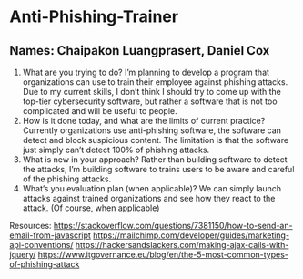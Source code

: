 # Anti-Phishing-Trainer
## Names: Chaipakon Luangprasert, Daniel Cox

1. What are you trying to do?
I’m planning to develop a program that organizations can use to train their employee against
phishing attacks. Due to my current skills, I don’t think I should try to come up with the top-tier
cybersecurity software, but rather a software that is not too complicated and will be useful to
people.
2. How is it done today, and what are the limits of current practice?
Currently organizations use anti-phishing software, the software can detect and block
suspicious content. The limitation is that the software just simply can’t detect 100% of phishing
attacks.
3. What is new in your approach?
Rather than building software to detect the attacks, I’m building software to trains users to be
aware and careful of the phishing attacks.
4. What’s you evaluation plan (when applicable)?
We can simply launch attacks against trained organizations and see how they react to the
attack. (Of course, when applicable)

Resources:
https://stackoverflow.com/questions/7381150/how-to-send-an-email-from-javascript
https://mailchimp.com/developer/guides/marketing-api-conventions/
https://hackersandslackers.com/making-ajax-calls-with-jquery/
https://www.itgovernance.eu/blog/en/the-5-most-common-types-of-phishing-attack
